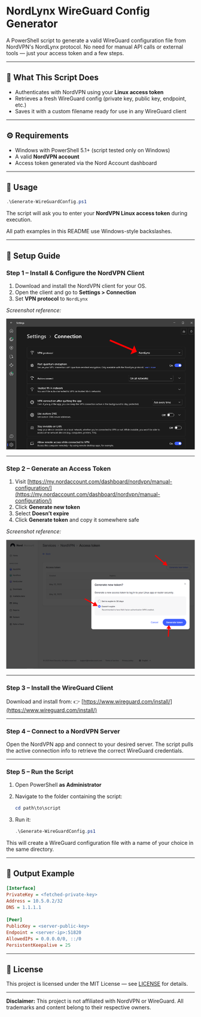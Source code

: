 # NordLynx WireGuard Config Generator

A PowerShell script to generate a valid WireGuard configuration file from NordVPN's NordLynx protocol.
No need for manual API calls or external tools — just your access token and a few steps.

---

## 🔧 What This Script Does

* Authenticates with NordVPN using your **Linux access token**
* Retrieves a fresh WireGuard config (private key, public key, endpoint, etc.)
* Saves it with a custom filename ready for use in any WireGuard client

---

## ⚙️ Requirements

* Windows with PowerShell 5.1+ (script tested only on Windows)
* A valid **NordVPN account**
* Access token generated via the Nord Account dashboard

---

## 🚀 Usage

```powershell
.\Generate-WireGuardConfig.ps1
```

The script will ask you to enter your **NordVPN Linux access token** during execution.

All path examples in this README use Windows-style backslashes.

---

## 📸 Setup Guide

### **Step 1 – Install & Configure the NordVPN Client**

1. Download and install the NordVPN client for your OS.
2. Open the client and go to **Settings > Connection**
3. Set **VPN protocol** to `NordLynx`

*Screenshot reference:*

![Set NordLynx](./media/nordlynx-protocol.png)

---

### **Step 2 – Generate an Access Token**

1. Visit [https://my.nordaccount.com/dashboard/nordvpn/manual-configuration/](https://my.nordaccount.com/dashboard/nordvpn/manual-configuration/)
2. Click **Generate new token**
3. Select **Doesn’t expire**
4. Click **Generate token** and copy it somewhere safe

*Screenshot reference:*

![Generate token](./media/nordvpn-token.png)

---

### **Step 3 – Install the WireGuard Client**

Download and install from:
👉 [https://www.wireguard.com/install/](https://www.wireguard.com/install/)

---

### **Step 4 – Connect to a NordVPN Server**

Open the NordVPN app and connect to your desired server.
The script pulls the active connection info to retrieve the correct WireGuard credentials.

---

### **Step 5 – Run the Script**

1. Open PowerShell **as Administrator**
2. Navigate to the folder containing the script:

   ```powershell
   cd path\to\script
   ```
3. Run it:

   ```powershell
   .\Generate-WireGuardConfig.ps1
   ```

This will create a WireGuard configuration file with a name of your choice in the same directory.

---

## 📜 Output Example

```ini
[Interface]
PrivateKey = <fetched-private-key>
Address = 10.5.0.2/32
DNS = 1.1.1.1

[Peer]
PublicKey = <server-public-key>
Endpoint = <server-ip>:51820
AllowedIPs = 0.0.0.0/0, ::/0
PersistentKeepalive = 25
```

---

## 📅 License

This project is licensed under the MIT License — see [LICENSE](LICENSE) for details.

---

**Disclaimer:** This project is not affiliated with NordVPN or WireGuard. All trademarks and content belong to their respective owners.

